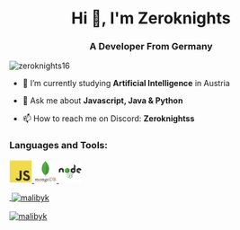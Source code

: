 <h1 align="center">Hi 👋, I'm Zeroknights</h1>
<h3 align="center">A Developer From Germany</h3>

<p align="left">  <img src="https://komarev.com/ghpvc/?username=zeroknights16&label=Profile%20views&color=0e75b6&style=flat" alt="zeroknights16" />
</p>

- 🔭 I’m currently studying **Artificial Intelligence** in Austria

- 💬 Ask me about **Javascript, Java & Python**

- 📫 How to reach me on Discord: **Zeroknightss**


<h3 align="left">Languages and Tools:</h3>
<p align="left"> <a href="https://developer.mozilla.org/en-US/docs/Web/JavaScript" target="_blank"> <img src="https://raw.githubusercontent.com/devicons/devicon/master/icons/javascript/javascript-original.svg" alt="javascript" width="40" height="40"/> </a> <a href="https://www.mongodb.com/" target="_blank"> <img src="https://raw.githubusercontent.com/devicons/devicon/master/icons/mongodb/mongodb-original-wordmark.svg" alt="mongodb" width="40" height="40"/> </a> <a href="https://nodejs.org" target="_blank"> <img src="https://raw.githubusercontent.com/devicons/devicon/master/icons/nodejs/nodejs-original-wordmark.svg" alt="nodejs" width="40" height="40"/> </a> <a href="https://www.photoshop.com/en" target="_blank">


<p>&nbsp;<img align="center" src="https://github-readme-stats.vercel.app/api?username=zeroknights16&show_icons=true&locale=en" alt="malibyk" /></p>

<p><img align="center" src="https://github-readme-streak-stats.herokuapp.com/?user=zeroknights16&" alt="malibyk" /></p>
